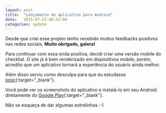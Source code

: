 ```yaml
---
layout: post
title:  "Lançamento do aplicativo para Android"
date:   2015-07-23 08:53:00
categories: update
---
```


Desde que criei esse projeto tenho recebido muitos feedbacks positivos nas redes sociais. **Muito obrigado, galera!**

Para continuar com essa onda positiva, decidi criar uma versão mobile do checklist. O site já é bem renderizado em dispositivos mobile, porém, acredito que um aplicativo tornará a experiência do usuário ainda melhor.

Além disso serviu como desculpa para que eu estudasse [Ionic](http://ionicframework.com/){:target="_blank"}.

Você pode ver os screenshots do aplicativo e instalá-lo em seu Android diretamente do [Google Play](https://lh3.googleusercontent.com/rpjiiCdqw9VzNYxxflTgRIizVLnou8bz_863G7_4HqBnHa7f0fdGiC91wBcXyBnH2w=h900){:target="_blank"}.

Não se esqueça de dar algumas estrelinhas :-)
